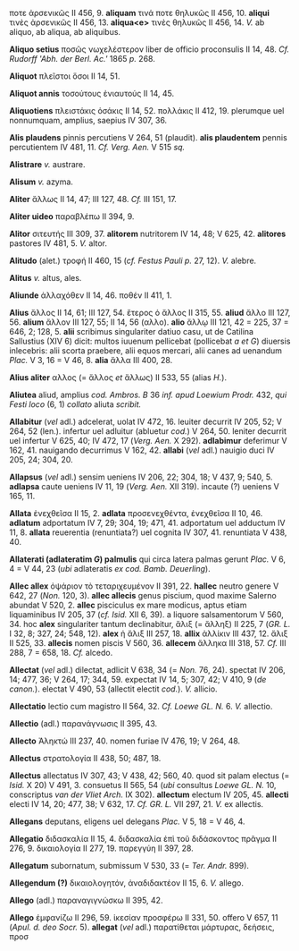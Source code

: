 ποτε ἀρσενικῶς II 456, 9. **aliquam** τινά ποτε θηλυκῶς II 456, 10.
**aliqui** τινὲς ἀρσενικῶς II 456, 13. **aliqua\<e\>** τινὲς θηλυκῶς II
456, 14. *V.* ab aliquo, ab aliqua, ab aliquibus.

**Aliquo setius** ποσῶς νωχελέστερον liber de officio proconsulis II 14,
48. *Cf. Rudorff 'Abh. der Berl. Ac.'* 1865 *p.* 268.

**Aliquot** πλεῖστοι ὅσοι II 14, 51.

**Aliquot annis** τοσούτους ἐνιαυτούς II 14, 45.

**Aliquotiens** πλειστάκις ὁσάκις II 14, 52. πολλάκις II 412, 19.
plerumque uel nonnumquam, amplius, saepius IV 307, 36.

**Alis plaudens** pinnis percutiens V 264, 51 (plaudit). **alis
plaudentem** pennis percutientem IV 481, 11. *Cf. Verg. Aen.* V 515
*sq.*

**Alistrare** *v.* austrare.

**Alisum** *v.* azyma.

**Aliter** ἄλλως II 14, 47; III 127, 48. *Cf.* III 151, 17.

**Aliter uideo** παραβλέπω II 394, 9.

**Alitor** σιτευτής III 309, 37. **alitorem** nutritorem IV 14, 48; V
625, 42. **alitores** pastores IV 481, 5. *V.* altor.

**Alitudo** (alet.) τροφή II 460, 15 (*cf. Festus Pauli p.* 27, 12).
*V.* alebre.

**Alitus** *v.* altus, ales.

**Aliunde** ἀλλαχόθεν II 14, 46. ποθέν II 411, 1.

**Alius** ἄλλος II 14, 61; III 127, 54. ἕτερος ὁ ἄλλος II 315, 55.
**aliud** ἄλλο III 127, 56. **alium** ἄλλον III 127, 55; II 14, 56
(αλλο). **alio** ἄλλῳ III 121, 42 = 225, 37 = 646, 2; 128, 5. **alii**
scribimus singulariter datiuo casu, ut de Catilina Sallustius (XIV 6)
dicit: multos iuuenum pellicebat (pollicebat *a et G*) diuersis
inlecebris: alii scorta praebere, alii equos mercari, alii canes ad
uenandum *Plac.* V 3, 16 = V 46, 8. **alia** ἄλλα III 400, 28.

**Alius aliter** αλλος (= ἄλλος *et* ἄλλως) II 533, 55 (alias *H.*).

**Aliutea** aliud, amplius *cod. Ambros. B* 36 *inf. apud Loewium
Prodr.* 432, *qui Festi loco* (6, 1) *collato* aliuta *scribit.*

**Allabitur** (*vel* adl.) adcelerat, uolat IV 472, 16. leuiter decurrit
IV 205, 52; V 264, 52 (len.). infertur uel adluitur (abluetur *cod.*) V
264, 50. leniter decurrit uel infertur V 625, 40; IV 472, 17 (*Verg.*
*Aen.* X 292). **adlabimur** deferimur V 162, 41. nauigando decurrimus V
162, 42. **allabi** (*vel* adl.) nauigio duci IV 205, 24; 304, 20.

**Allapsus** (*vel* adl.) sensim ueniens IV 206, 22; 304, 18; V 437, 9;
540, 5. **adlapsa** caute ueniens IV 11, 19 (*Verg. Aen.* XII 319).
incaute (?) ueniens V 165, 11.

**Allata** ἐνεχθεῖσα II 15, 2. **adlata** προσενεχθέντα, ἐνεχθεῖσα II
10, 46. **adlatum** adportatum IV 7, 29; 304, 19; 471, 41. adportatum
uel adductum IV 11, 8. **allata** reuerentia (renuntiata?) uel cognita
IV 307, 41. renuntiata V 438, 40.

**Allaterati (adlateratim *G*) palmulis** qui circa latera palmas
gerunt *Plac.* V 6, 4 = V 44, 23 (*ubi* adlateratis *ex cod. Bamb.
Deuerling*).

**Allec allex** ὀψάριον τὸ τεταριχευμένον II 391, 22. **hallec** neutro
genere V 642, 27 (*Non.* 120, 3). **allec allecis** genus piscium, quod
maxime Salerno abundat V 520, 2. **allec** pisciculus ex mare modicus,
aptus etiam liquaminibus IV 205, 37 (*cf. Isid.* XII 6, 39). a liquore
salsamentorum V 560, 34. hoc **alex** singulariter tantum declinabitur,
ἄλιξ (= ἄλληξ) II 225, 7 (*GR. L.* I 32, 8; 327, 24; 548, 12). **alex**
ἡ ἄλιξ III 257, 18. **allix** ἀλλίκιν III 437, 12. ἄλιξ II 525, 33.
**allecis** nomen piscis V 560, 36. **allecem** ἄλληκα III 318, 57.
*Cf.* III 288, 7 = 658, 18. *Cf.* alcedo.

**Allectat** (*vel* adl.) dilectat, adlicit V 638, 34 (= *Non.* 76, 24).
spectat IV 206, 14; 477, 36; V 264, 17; 344, 59. expectat IV 14, 5; 307,
42; V 410, 9 (*de canon.*). electat V 490, 53 (allectit electit
*cod.*). *V.* allicio.

**Allectatio** lectio cum magistro II 564, 32. *Cf. Loewe GL. N.* 6.
*V.* allectio.

**Allectio** (adl.) παρανάγνωσις II 395, 43.

**Allecto** Ἀληκτώ III 237, 40. nomen furiae IV 476, 19; V 264, 48.

**Allectus** στρατολογία II 438, 50; 487, 18.

**Allectus** allectatus IV 307, 43; V 438, 42; 560, 40. quod sit palam
electus (= *Isid.* X 20) V 491, 3. consuetus II 565, 54 (*ubi* consultus
*Loewe GL. N.* 10, conscriptus *van der Vliet Arch.* IX 302).
**allectum** electum IV 205, 45. **allecti** electi IV 14, 20; 477, 38;
V 632, 17. *Cf. GR. L.* VII 297, 21. *V.* ex allectis.

**Allegans** deputans, eligens uel delegans *Plac.* V 5, 18 = V 46, 4.

**Allegatio** διδασκαλία II 15, 4. διδασκαλία ἐπὶ τοῦ διδάσκοντος πρᾶγμα
II 276, 9. δικαιολογία II 277, 19. παρεγγύη II 397, 28.

**Allegatum** subornatum, submissum V 530, 33 (= *Ter. Andr.* 899).

**Allegendum (?)** δικαιολογητόν, ἀναδιδακτέον II 15, 6. *V.* allego.

**Allego** (adl.) παραναγιγνώσκω II 395, 42.

**Allego** ἐμφανίζω II 296, 59. ἱκεσίαν προσφέρω II 331, 50. offero V
657, 11 (*Apul. d. deo Socr.* 5). **allegat** (*vel* adl.) παρατίθεται
μάρτυρας, δεήσεις, προσ
